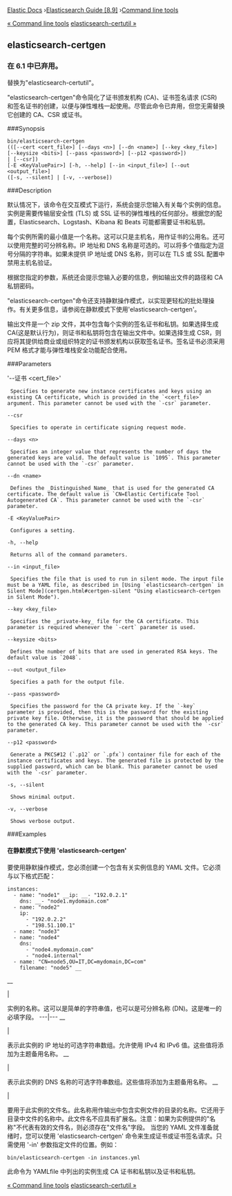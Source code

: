 

[Elastic Docs](/guide/) ›[Elasticsearch Guide [8.9]](index.md) ›[Command
line tools](commands.md)

[« Command line tools](commands.md) [elasticsearch-certutil
»](certutil.md)

## elasticsearch-certgen

### 在 6.1 中已弃用。

替换为"elasticsearch-certutil"。

"elasticsearch-certgen"命令简化了证书颁发机构 (CA)、证书签名请求 (CSR) 和签名证书的创建，以便与弹性堆栈一起使用。尽管此命令已弃用，但您无需替换它创建的 CA、CSR 或证书。

###Synopsis

    
    
    bin/elasticsearch-certgen
    (([--cert <cert_file>] [--days <n>] [--dn <name>] [--key <key_file>]
    [--keysize <bits>] [--pass <password>] [--p12 <password>])
    | [--csr])
    [-E <KeyValuePair>] [-h, --help] [--in <input_file>] [--out <output_file>]
    ([-s, --silent] | [-v, --verbose])

###Description

默认情况下，该命令在交互模式下运行，系统会提示您输入有关每个实例的信息。实例是需要传输层安全性 (TLS) 或 SSL 证书的弹性堆栈的任何部分。根据您的配置，Elasticsearch、Logstash、Kibana 和 Beats 可能都需要证书和私钥。

每个实例所需的最小值是一个名称。这可以只是主机名，用作证书的公用名。还可以使用完整的可分辨名称。IP 地址和 DNS 名称是可选的。可以将多个值指定为逗号分隔的字符串。如果未提供 IP 地址或 DNS 名称，则可以在 TLS 或 SSL 配置中禁用主机名验证。

根据您指定的参数，系统还会提示您输入必要的信息，例如输出文件的路径和 CA 私钥密码。

"elasticsearch-certgen"命令还支持静默操作模式，以实现更轻松的批处理操作。有关更多信息，请参阅在静默模式下使用'elasticsearch-certgen'。

输出文件是一个 zip 文件，其中包含每个实例的签名证书和私钥。如果选择生成 CA(这是默认行为)，则证书和私钥将包含在输出文件中。如果选择生成 CSR，则应将其提供给商业或组织特定的证书颁发机构以获取签名证书。签名证书必须采用 PEM 格式才能与弹性堆栈安全功能配合使用。

###Parameters

'--证书 <cert_file>'

     Specifies to generate new instance certificates and keys using an existing CA certificate, which is provided in the `<cert_file>` argument. This parameter cannot be used with the `-csr` parameter. 
`--csr`

     Specifies to operate in certificate signing request mode. 
`--days <n>`

     Specifies an integer value that represents the number of days the generated keys are valid. The default value is `1095`. This parameter cannot be used with the `-csr` parameter. 
`--dn <name>`

     Defines the _Distinguished Name_ that is used for the generated CA certificate. The default value is `CN=Elastic Certificate Tool Autogenerated CA`. This parameter cannot be used with the `-csr` parameter. 
`-E <KeyValuePair>`

     Configures a setting. 
`-h, --help`

     Returns all of the command parameters. 
`--in <input_file>`

     Specifies the file that is used to run in silent mode. The input file must be a YAML file, as described in [Using `elasticsearch-certgen` in Silent Mode](certgen.html#certgen-silent "Using elasticsearch-certgen in Silent Mode"). 
`--key <key_file>`

     Specifies the _private-key_ file for the CA certificate. This parameter is required whenever the `-cert` parameter is used. 
`--keysize <bits>`

     Defines the number of bits that are used in generated RSA keys. The default value is `2048`. 
`--out <output_file>`

     Specifies a path for the output file. 
`--pass <password>`

     Specifies the password for the CA private key. If the `-key` parameter is provided, then this is the password for the existing private key file. Otherwise, it is the password that should be applied to the generated CA key. This parameter cannot be used with the `-csr` parameter. 
`--p12 <password>`

     Generate a PKCS#12 (`.p12` or `.pfx`) container file for each of the instance certificates and keys. The generated file is protected by the supplied password, which can be blank. This parameter cannot be used with the `-csr` parameter. 
`-s, --silent`

     Shows minimal output. 
`-v, --verbose`

     Shows verbose output. 

###Examples

#### 在静默模式下使用 'elasticsearch-certgen'

要使用静默操作模式，您必须创建一个包含有关实例信息的 YAML 文件。它必须与以下格式匹配：

    
    
    instances:
      - name: "node1" __ip: __- "192.0.2.1"
        dns: __- "node1.mydomain.com"
      - name: "node2"
        ip:
          - "192.0.2.2"
          - "198.51.100.1"
      - name: "node3"
      - name: "node4"
        dns:
          - "node4.mydomain.com"
          - "node4.internal"
      - name: "CN=node5,OU=IT,DC=mydomain,DC=com"
        filename: "node5" __

__

|

实例的名称。这可以是简单的字符串值，也可以是可分辨名称 (DN)。这是唯一的必填字段。   ---|---    __

|

表示此实例的 IP 地址的可选字符串数组。允许使用 IPv4 和 IPv6 值。这些值将添加为主题备用名称。   __

|

表示此实例的 DNS 名称的可选字符串数组。这些值将添加为主题备用名称。   __

|

要用于此实例的文件名。此名称用作输出中包含实例文件的目录的名称。它还用于目录中文件的名称中。此文件名不应具有扩展名。注意：如果为实例提供的"名称"不代表有效的文件名，则必须存在"文件名"字段。   当您的 YAML 文件准备就绪时，您可以使用 'elasticsearch-certgen' 命令来生成证书或证书签名请求。只需使用 '-in' 参数指定文件的位置。例如：

    
    
    bin/elasticsearch-certgen -in instances.yml

此命令为 YAMLfile 中列出的实例生成 CA 证书和私钥以及证书和私钥。

[« Command line tools](commands.md) [elasticsearch-certutil
»](certutil.md)
